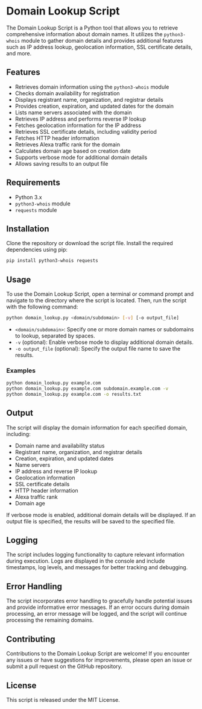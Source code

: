 # Domain Lookup Script

The Domain Lookup Script is a Python tool that allows you to retrieve comprehensive information about domain names. It utilizes the `python3-whois` module to gather domain details and provides additional features such as IP address lookup, geolocation information, SSL certificate details, and more.

## Features
- Retrieves domain information using the `python3-whois` module
- Checks domain availability for registration
- Displays registrant name, organization, and registrar details
- Provides creation, expiration, and updated dates for the domain
- Lists name servers associated with the domain
- Retrieves IP address and performs reverse IP lookup
- Fetches geolocation information for the IP address
- Retrieves SSL certificate details, including validity period
- Fetches HTTP header information
- Retrieves Alexa traffic rank for the domain
- Calculates domain age based on creation date
- Supports verbose mode for additional domain details
- Allows saving results to an output file

## Requirements
- Python 3.x
- `python3-whois` module
- `requests` module

## Installation
Clone the repository or download the script file. Install the required dependencies using pip:

```bash
pip install python3-whois requests
```

## Usage
To use the Domain Lookup Script, open a terminal or command prompt and navigate to the directory where the script is located. Then, run the script with the following command:

```bash
python domain_lookup.py <domain/subdomain> [-v] [-o output_file]
```

- `<domain/subdomain>`: Specify one or more domain names or subdomains to lookup, separated by spaces.
- `-v` (optional): Enable verbose mode to display additional domain details.
- `-o output_file` (optional): Specify the output file name to save the results.

### Examples

```bash
python domain_lookup.py example.com
python domain_lookup.py example.com subdomain.example.com -v
python domain_lookup.py example.com -o results.txt
```

## Output
The script will display the domain information for each specified domain, including:
- Domain name and availability status
- Registrant name, organization, and registrar details
- Creation, expiration, and updated dates
- Name servers
- IP address and reverse IP lookup
- Geolocation information
- SSL certificate details
- HTTP header information
- Alexa traffic rank
- Domain age

If verbose mode is enabled, additional domain details will be displayed. If an output file is specified, the results will be saved to the specified file.

## Logging
The script includes logging functionality to capture relevant information during execution. Logs are displayed in the console and include timestamps, log levels, and messages for better tracking and debugging.

## Error Handling
The script incorporates error handling to gracefully handle potential issues and provide informative error messages. If an error occurs during domain processing, an error message will be logged, and the script will continue processing the remaining domains.

## Contributing
Contributions to the Domain Lookup Script are welcome! If you encounter any issues or have suggestions for improvements, please open an issue or submit a pull request on the GitHub repository.

## License
This script is released under the MIT License.